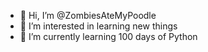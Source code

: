 - 👋 Hi, I’m @ZombiesAteMyPoodle
- 👀 I’m interested in learning new things
- 🌱 I’m currently learning 100 days of Python


<!---
ZombiesAteMyPoodle/ZombiesAteMyPoodle is a ✨ special ✨ repository because its `README.md` (this file) appears on your GitHub profile.
You can click the Preview link to take a look at your changes.
--->
